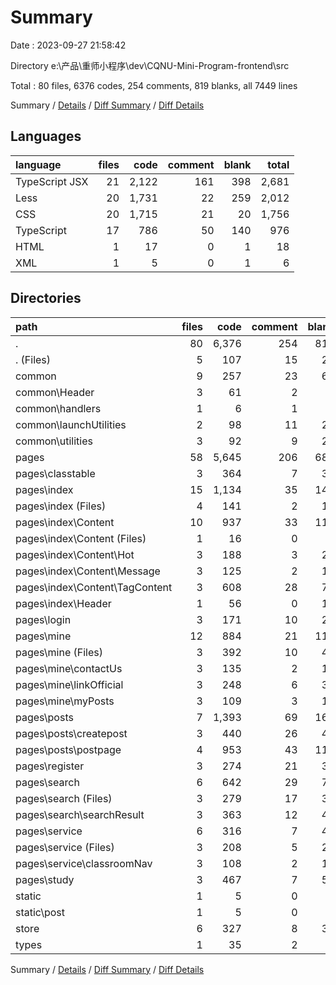 # Summary

Date : 2023-09-27 21:58:42

Directory e:\\产品\\重师小程序\\dev\\CQNU-Mini-Program-frontend\\src

Total : 80 files,  6376 codes, 254 comments, 819 blanks, all 7449 lines

Summary / [Details](details.md) / [Diff Summary](diff.md) / [Diff Details](diff-details.md)

## Languages
| language | files | code | comment | blank | total |
| :--- | ---: | ---: | ---: | ---: | ---: |
| TypeScript JSX | 21 | 2,122 | 161 | 398 | 2,681 |
| Less | 20 | 1,731 | 22 | 259 | 2,012 |
| CSS | 20 | 1,715 | 21 | 20 | 1,756 |
| TypeScript | 17 | 786 | 50 | 140 | 976 |
| HTML | 1 | 17 | 0 | 1 | 18 |
| XML | 1 | 5 | 0 | 1 | 6 |

## Directories
| path | files | code | comment | blank | total |
| :--- | ---: | ---: | ---: | ---: | ---: |
| . | 80 | 6,376 | 254 | 819 | 7,449 |
| . (Files) | 5 | 107 | 15 | 28 | 150 |
| common | 9 | 257 | 23 | 64 | 344 |
| common\\Header | 3 | 61 | 2 | 9 | 72 |
| common\\handlers | 1 | 6 | 1 | 2 | 9 |
| common\\launchUtilities | 2 | 98 | 11 | 29 | 138 |
| common\\utilities | 3 | 92 | 9 | 24 | 125 |
| pages | 58 | 5,645 | 206 | 688 | 6,539 |
| pages\\classtable | 3 | 364 | 7 | 35 | 406 |
| pages\\index | 15 | 1,134 | 35 | 141 | 1,310 |
| pages\\index (Files) | 4 | 141 | 2 | 15 | 158 |
| pages\\index\\Content | 10 | 937 | 33 | 115 | 1,085 |
| pages\\index\\Content (Files) | 1 | 16 | 0 | 4 | 20 |
| pages\\index\\Content\\Hot | 3 | 188 | 3 | 25 | 216 |
| pages\\index\\Content\\Message | 3 | 125 | 2 | 10 | 137 |
| pages\\index\\Content\\TagContent | 3 | 608 | 28 | 76 | 712 |
| pages\\index\\Header | 1 | 56 | 0 | 11 | 67 |
| pages\\login | 3 | 171 | 10 | 26 | 207 |
| pages\\mine | 12 | 884 | 21 | 114 | 1,019 |
| pages\\mine (Files) | 3 | 392 | 10 | 44 | 446 |
| pages\\mine\\contactUs | 3 | 135 | 2 | 17 | 154 |
| pages\\mine\\linkOfficial | 3 | 248 | 6 | 36 | 290 |
| pages\\mine\\myPosts | 3 | 109 | 3 | 17 | 129 |
| pages\\posts | 7 | 1,393 | 69 | 165 | 1,627 |
| pages\\posts\\createpost | 3 | 440 | 26 | 49 | 515 |
| pages\\posts\\postpage | 4 | 953 | 43 | 116 | 1,112 |
| pages\\register | 3 | 274 | 21 | 35 | 330 |
| pages\\search | 6 | 642 | 29 | 79 | 750 |
| pages\\search (Files) | 3 | 279 | 17 | 39 | 335 |
| pages\\search\\searchResult | 3 | 363 | 12 | 40 | 415 |
| pages\\service | 6 | 316 | 7 | 40 | 363 |
| pages\\service (Files) | 3 | 208 | 5 | 27 | 240 |
| pages\\service\\classroomNav | 3 | 108 | 2 | 13 | 123 |
| pages\\study | 3 | 467 | 7 | 53 | 527 |
| static | 1 | 5 | 0 | 1 | 6 |
| static\\post | 1 | 5 | 0 | 1 | 6 |
| store | 6 | 327 | 8 | 36 | 371 |
| types | 1 | 35 | 2 | 2 | 39 |

Summary / [Details](details.md) / [Diff Summary](diff.md) / [Diff Details](diff-details.md)